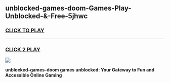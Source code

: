 
## unblocked-games-doom-Games-Play-Unblocked-&-Free-5jhwc
<h3>
<a href="https://premium76.site?title=unblocked-games-doom&ref=24A">CLICK TO PLAY</a></h3>
<hr>

<h3>
<a href="https://premium76.site?title=unblocked-games-doom&ref=24A">CLICK 2 PLAY</a>
  
</h3>

<a href="https://premium76.site?title=unblocked-games-doom&ref=24A"><img src="https://clearcache.store/games.png"></a>


**unblocked-games-doom games unblocked: Your Gateway to Fun and Accessible Online Gaming**
